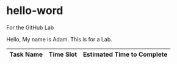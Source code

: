 # hello-word
For the GitHub Lab

Hello, My name is Adam. This is for a Lab. 

|Task Name  | Time Slot | Estimated Time to Complete |
|-------------------|---------|---------------------------|

